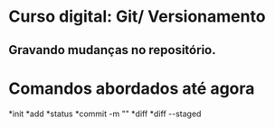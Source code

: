 # Curso digital: Git/ Versionamento

## Gravando mudanças no repositório.
   # Comandos abordados até agora #
   *init        *add <file>
   *status      *commit -m ""
   *diff        *diff --staged